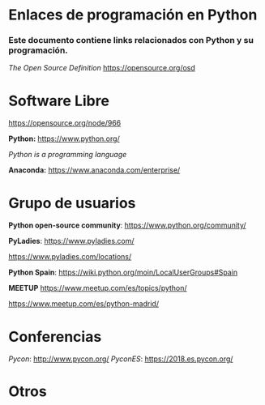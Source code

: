 # Enlaces de programación en Python
### Este documento contiene links relacionados con Python y su programación.

*The Open Source Definition*
https://opensource.org/osd

# Software Libre
https://opensource.org/node/966

**Python:**
https://www.python.org/

_Python is a programming language_

**Anaconda:**
https://www.anaconda.com/enterprise/


# Grupo de usuarios
**Python open-source community**:
https://www.python.org/community/

**PyLadies**: 
https://www.pyladies.com/

https://www.pyladies.com/locations/

**Python Spain**:
https://wiki.python.org/moin/LocalUserGroups#Spain

**MEETUP**
https://www.meetup.com/es/topics/python/

https://www.meetup.com/es/python-madrid/



# Conferencias

*Pycon*: http://www.pycon.org/
*PyconES*: https://2018.es.pycon.org/

# Otros
